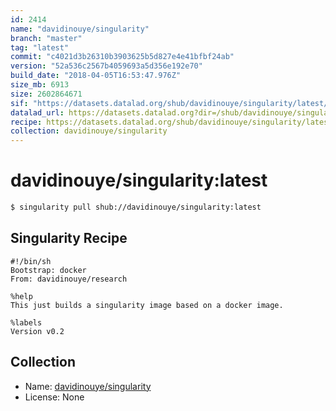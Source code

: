 ```yaml
---
id: 2414
name: "davidinouye/singularity"
branch: "master"
tag: "latest"
commit: "c4021d3b26310b3903625b5d827e4e41bfbf24ab"
version: "52a536c2567b4059693a5d356e192e70"
build_date: "2018-04-05T16:53:47.976Z"
size_mb: 6913
size: 2602864671
sif: "https://datasets.datalad.org/shub/davidinouye/singularity/latest/2018-04-05-c4021d3b-52a536c2/52a536c2567b4059693a5d356e192e70.simg"
datalad_url: https://datasets.datalad.org?dir=/shub/davidinouye/singularity/latest/2018-04-05-c4021d3b-52a536c2/
recipe: https://datasets.datalad.org/shub/davidinouye/singularity/latest/2018-04-05-c4021d3b-52a536c2/Singularity
collection: davidinouye/singularity
---
```


# davidinouye/singularity:latest

```bash
$ singularity pull shub://davidinouye/singularity:latest
```

## Singularity Recipe

```singularity
#!/bin/sh
Bootstrap: docker
From: davidinouye/research

%help
This just builds a singularity image based on a docker image.

%labels
Version v0.2
```

## Collection

 - Name: [davidinouye/singularity](https://github.com/davidinouye/singularity)
 - License: None


